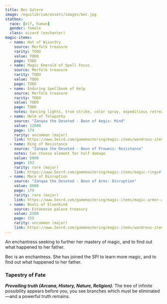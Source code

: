 ```yaml
---
title: Bec Galere
image: /equilibrium/assets/images/bec.jpg
statbox:
  race: [elf, human]
  gender: female
  class: wizard (enchanter)
magic-items:
  - name: Hat of Wizardry
    source: Merfolk treasure
    rarity: TODO
    value: TODO
    page: TODO
  - name: Magic Emerald of Spell Focus
    source: Merfolk treasure
    rarity: TODO
    value: TODO
    page: TODO
  - name: Enduring Spellbook of Kelp
    source: Merfolk treasure
    rarity: TODO
    value: TODO
    page: TODO
    notes: dancing lights, true strike, color spray, expeditious retreat, longstrider, fog cloud
  - name: Helm of Telepathy
    source: "Zanqaa the Devoted - Boon of Aegis: Mind"
    value: 12000
    page: 174
    rarity: uncommon (major)
    link: https://www.5esrd.com/gamemastering/magic-items/wondrous-items#TOC-Helm-of-Telepathy
  - name: Ring of Resistance
    source: "Zanqaa the Devoted - Boon of Prowess: Resistance"
    notes: Can choose element for half damage
    value: 6000
    page: 192
    rarity: rare (major)
    link: https://www.5esrd.com/gamemastering/magic-items/magic-rings#TOC-Ring-of-Resistance
  - name: Mace of Disruption
    source: "Zanqaa the Devoted - Boon of Arms: Disruption"
    value: 8000
    page: 179
    rarity: rare (major)
    link: https://www.5esrd.com/gamemastering/magic-items/magic-armor-and-weapons/#Mace_of_Disruption
  - name: Boots of Elvenkind
    source: Estanesse palace treasury
    value: 2500
    page: 155
    rarity: uncommon (major)
    link: https://www.5esrd.com/gamemastering/magic-items/wondrous-items/#Boots_of_Elvenkind
---
```


An enchantress seeking to further her mastery of magic, and to find out what happened to her father.

Bec is an enchantress. She has joined the SPI to learn more magic, and to find out what happened to her father.

### Tapestry of Fate

***Prevailing truth (Arcana, History, Nature, Religion).*** The tree of infinite possibility appears before you, you see branches which must be eliminated—and a powerful truth remains.
